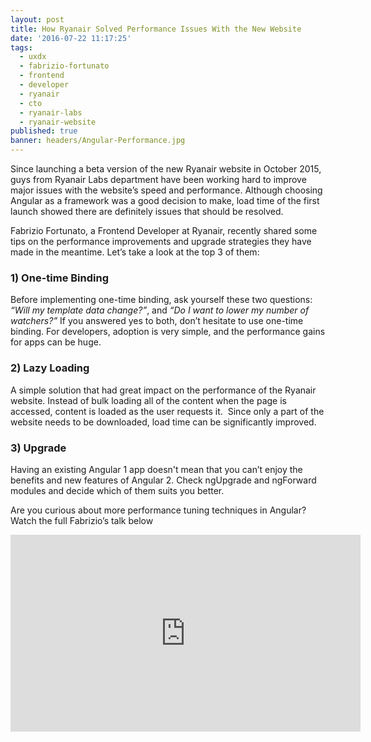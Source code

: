 ```yaml
---
layout: post
title: How Ryanair Solved Performance Issues With the New Website
date: '2016-07-22 11:17:25'
tags:
  - uxdx
  - fabrizio-fortunato
  - frontend
  - developer
  - ryanair
  - cto
  - ryanair-labs
  - ryanair-website
published: true
banner: headers/Angular-Performance.jpg
---
```


Since launching a beta version of the new Ryanair website in October 2015, guys from Ryanair Labs department have been working hard to improve major issues with the website’s speed and performance. Although choosing Angular as a framework was a good decision to make, load time of the first launch showed there are definitely issues that should be resolved.

Fabrizio Fortunato, a Frontend Developer at Ryanair, recently shared some tips on the performance improvements and upgrade strategies they have made in the meantime. Let’s take a look at the top 3 of them:

### 1) One-time Binding

Before implementing one-time binding, ask yourself these two questions: *“Will my template data change?”*, and *“Do I want to lower my number of watchers?”* If you answered yes to both, don’t hesitate to use one-time binding. For developers, adoption is very simple, and the performance gains for apps can be huge.

### 2) Lazy Loading

A simple solution that had great impact on the performance of the Ryanair website. ​Instead of bulk loading all of the content when the page is accessed, content is loaded as the user requests it. ​ Since only a part of the website needs to be downloaded, load time can be significantly improved.

### 3) Upgrade

Having an existing Angular 1 app doesn't mean that you can’t enjoy the benefits and new features of Angular 2. Check ngUpgrade and ngForward modules and decide which of them suits you better.

Are you curious about more performance tuning techniques in Angular? Watch the full Fabrizio’s talk below

<iframe width="560" height="315" src="https://www.youtube.com/embed/Fm0lgEVZFVs" frameborder="0" allowfullscreen></iframe>
